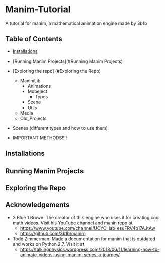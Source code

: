 # Manim-Tutorial
A tutorial for manim, a mathematical animation engine made by 3b1b
## Table of Contents
* [Installations](#Installations)
* [Running Manim Projects](#Running Manim Projects)
* [Exploring the repo] (#Exploring the Repo)
  * ManimLib
    * Animations
    * Mobeject
      * Types
    * Scene
    * Utils
  * Media
  * Old_Projects
* Scenes (different types and how to use them)
 
* IMPORTANT METHODS!!!!
## Installations

## Running Manim Projects

## Exploring the Repo


## Acknowledgements
* 3 Blue 1 Brown: The creator of this engine who uses it for creating cool math videos. Visit his YouTube channel and manin repo at 
  * https://www.youtube.com/channel/UCYO_jab_esuFRV4b17AJtAw
  * https://github.com/3b1b/manim
* Todd Zimmerman: Made a documentation for manim that is outdated and works on Python 2.7. Visit it at
  * https://talkingphysics.wordpress.com/2018/06/11/learning-how-to-animate-videos-using-manim-series-a-journey/
